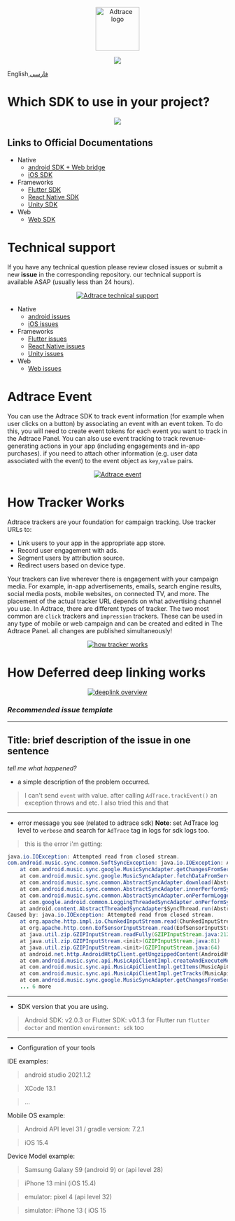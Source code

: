 <p align="center"><a href="https://adtrace.io" target="_blank" rel="noopener noreferrer"><img width="100" src="https://adtrace.io/fa/wp-content/uploads/2020/09/cropped-logo-sign-07-1.png" alt="Adtrace logo"></a></p>  
<p align="center">  
  <a href='https://opensource.org/licenses/MIT'><img src='https://img.shields.io/badge/License-MIT-green.svg'></a>  
</p>

English,[فارسی](./README_PERSIAN.md)

# Which SDK to use in your project?

<p align="center">
<a href="https://adtrace.io" target="_blank" rel="noopener noreferrer">
<img src="./files/sdk_en.jpg" height="alt="Which Adtrace SDK to use in my project">
</a></p>  


## Links to Official Documentations

- Native
     - [android SDK + Web bridge](https://github.com/adtrace/adtrace_sdk_android)
     - [iOS SDK](https://github.com/adtrace/adtrace_sdk_iOS)
- Frameworks
     - [Flutter SDK](https://github.com/adtrace/adtrace_sdk_flutter)
     - [React Native SDK](https://github.com/adtrace/adtrace_sdk_react_native)
     - [Unity SDK](https://github.com/adtrace/adtrace_sdk_unity)
- Web
  - [Web SDK](https://github.com/adtrace/adtrace_sdk_web)

# **Technical support**
If you have any technical question please review closed issues or submit a new **issue** in the corresponding repository. our technical support is available ASAP (usually less than 24 hours).
<p align="center">
<a href="https://adtrace.io" target="_blank" rel="noopener noreferrer">
<img src="./files/debug_en.jpg" alt="Adtrace technical support">
</a></p>


- Native
     - [android issues](https://github.com/adtrace/adtrace_sdk_android/issues)
     - [iOS issues](https://github.com/adtrace/adtrace_sdk_iOS/issues)
- Frameworks
     - [Flutter issues](https://github.com/adtrace/adtrace_sdk_flutter/issues)
     - [React Native issues](https://github.com/adtrace/adtrace_sdk_react_native/issues)
     - [Unity issues](https://github.com/adtrace/adtrace_sdk_unity/issues)
- Web
  - [Web issues](https://github.com/adtrace/adtrace_sdk_web/issues)
  

# Adtrace Event 
You can use the Adtrace SDK to track event information (for example when user clicks on a button) by associating an event with an event token. To do this, you will need to create event tokens for each event you want to track in the Adtrace Panel.
You can also use event tracking to track revenue-generating actions in your app (including engagements and in-app purchases). if you need to attach other information (e.g. user data associated with the event) to the event object as `key`,`value` pairs.
<p align="center">
<a href="https://adtrace.io" target="_blank" rel="noopener noreferrer">
<img src="./files/event_en.jpg" alt="Adtrace event">
</a></p>


# How Tracker Works
Adtrace trackers are your foundation for campaign tracking. Use tracker URLs to:
-  Link users to your app in the appropriate app store.
-  Record user engagement with ads.
-  Segment users by attribution source.
-  Redirect users based on device type.

Your trackers can live wherever there is engagement with your campaign media. For example, in-app advertisements, emails, search engine results, social media posts, mobile websites, on connected TV, and more. The placement of the actual tracker URL depends on what advertising channel you use. In Adtrace, there are different types of tracker. The two most common are `click` trackers and `impression` trackers. These can be used in any type of mobile or web campaign and can be created and edited in The Adtrace Panel. all changes are published simultaneously!
<p align="center">
<a href="https://adtrace.io" target="_blank" rel="noopener noreferrer">
<img src="./files/tracker_en.jpg" alt="how tracker works">
</a></p>


# How Deferred deep linking works

<p align="center">
<a href="https://adtrace.io" target="_blank" rel="noopener noreferrer">
<img src="./files/deeplink_en.jpg" alt="deeplink overview">
</a></p>


### ***Recommended issue template***
---
**Title**:  brief description of the issue in one sentence
----
*tell me what happened?*

- a simple description of the problem occurred.

> I can't send `event` with value. after calling `AdTrace.trackEvent()` an exception throws and etc.
> I also tried this and that
---
- error message you see (related to adtrace sdk)
**Note**: set AdTrace log level to `verbose` and search for `AdTrace` tag in logs for sdk logs too.
> this is the error i'm getting:
```java
java.io.IOException: Attempted read from closed stream.
com.android.music.sync.common.SoftSyncException: java.io.IOException: Attempted read from closed stream.
    at com.android.music.sync.google.MusicSyncAdapter.getChangesFromServerAsDom(MusicSyncAdapter.java:545)
    at com.android.music.sync.google.MusicSyncAdapter.fetchDataFromServer(MusicSyncAdapter.java:488)
    at com.android.music.sync.common.AbstractSyncAdapter.download(AbstractSyncAdapter.java:417)
    at com.android.music.sync.common.AbstractSyncAdapter.innerPerformSync(AbstractSyncAdapter.java:313)
    at com.android.music.sync.common.AbstractSyncAdapter.onPerformLoggedSync(AbstractSyncAdapter.java:243)
    at com.google.android.common.LoggingThreadedSyncAdapter.onPerformSync(LoggingThreadedSyncAdapter.java:33)
    at android.content.AbstractThreadedSyncAdapter$SyncThread.run(AbstractThreadedSyncAdapter.java:164)
Caused by: java.io.IOException: Attempted read from closed stream.
    at org.apache.http.impl.io.ChunkedInputStream.read(ChunkedInputStream.java:148)
    at org.apache.http.conn.EofSensorInputStream.read(EofSensorInputStream.java:159)
    at java.util.zip.GZIPInputStream.readFully(GZIPInputStream.java:212)
    at java.util.zip.GZIPInputStream.<init>(GZIPInputStream.java:81)
    at java.util.zip.GZIPInputStream.<init>(GZIPInputStream.java:64)
    at android.net.http.AndroidHttpClient.getUngzippedContent(AndroidHttpClient.java:218)
    at com.android.music.sync.api.MusicApiClientImpl.createAndExecuteMethod(MusicApiClientImpl.java:312)
    at com.android.music.sync.api.MusicApiClientImpl.getItems(MusicApiClientImpl.java:588)
    at com.android.music.sync.api.MusicApiClientImpl.getTracks(MusicApiClientImpl.java:638)
    at com.android.music.sync.google.MusicSyncAdapter.getChangesFromServerAsDom(MusicSyncAdapter.java:512)
    ... 6 more
```
---

- SDK version that you are using.
> Android SDK: v2.0.3 or Flutter SDK: v0.1.3 
for Flutter run `flutter doctor` and mention `environment: sdk` too
---

- Configuration of your tools

IDE examples:

> android studio 2021.1.2

> XCode 13.1

> ...

Mobile OS example:

> Android API level 31 / gradle version: 7.2.1

> iOS 15.4

Device Model example:

> Samsung Galaxy S9 (android 9) or (api level 28)

> iPhone 13 mini (iOS 15.4)

> emulator: pixel 4 (api level 32)

> simulator: iPhone 13 ( iOS 15
